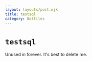 ```yaml
---
layout: layouts/post.njk
title: testsql
category: Dotfiles
---
```


# `testsql`
Unused in forever. It's best to delete me.
